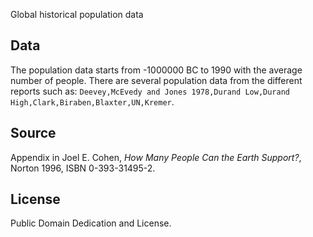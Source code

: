 Global historical population data 

## Data

The population data starts from -1000000 BC to 1990 with the average number of people. 
There are several population data from the different reports such as: `Deevey,McEvedy and Jones 1978,Durand Low,Durand High,Clark,Biraben,Blaxter,UN,Kremer`.

## Source

Appendix in Joel E. Cohen, *How Many People Can the Earth Support?*, Norton 1996, ISBN 0-393-31495-2.

## License

Public Domain Dedication and License.
